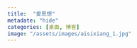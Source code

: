 ```yaml
---
title:  "愛思想"
metadate: "hide"
categories: [桌面, 博客]
image: "/assets/images/aisixiang_1.jpg"
---
```

